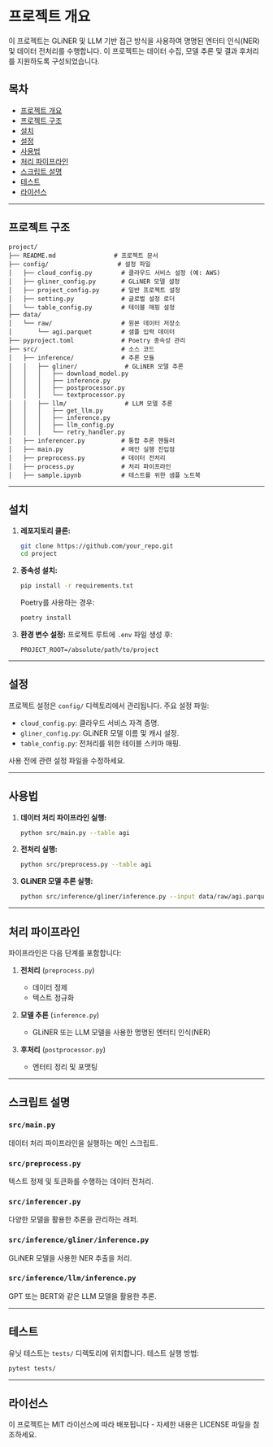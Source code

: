 # 프로젝트 개요

이 프로젝트는 GLiNER 및 LLM 기반 접근 방식을 사용하여 명명된 엔터티 인식(NER) 및 데이터 전처리를 수행합니다. 이 프로젝트는 데이터 수집, 모델 추론 및 결과 후처리를 지원하도록 구성되었습니다.

## 목차
- [프로젝트 개요](#프로젝트-개요)
- [프로젝트 구조](#프로젝트-구조)
- [설치](#설치)
- [설정](#설정)
- [사용법](#사용법)
- [처리 파이프라인](#처리-파이프라인)
- [스크립트 설명](#스크립트-설명)
- [테스트](#테스트)
- [라이선스](#라이선스)

---

## 프로젝트 구조
```
project/
├── README.md                # 프로젝트 문서
├── config/                   # 설정 파일
│   ├── cloud_config.py        # 클라우드 서비스 설정 (예: AWS)
│   ├── gliner_config.py       # GLiNER 모델 설정
│   ├── project_config.py      # 일반 프로젝트 설정
│   ├── setting.py             # 글로벌 설정 로더
│   └── table_config.py        # 테이블 매핑 설정
├── data/
│   └── raw/                   # 원본 데이터 저장소
│       └── agi.parquet        # 샘플 입력 데이터
├── pyproject.toml             # Poetry 종속성 관리
├── src/                       # 소스 코드
│   ├── inference/             # 추론 모듈
│   │   ├── gliner/             # GLiNER 모델 추론
│   │   │   ├── download_model.py
│   │   │   ├── inference.py
│   │   │   ├── postprocessor.py
│   │   │   └── textprocessor.py
│   │   ├── llm/                # LLM 모델 추론
│   │   │   ├── get_llm.py
│   │   │   ├── inference.py
│   │   │   ├── llm_config.py
│   │   │   └── retry_handler.py
│   ├── inferencer.py          # 통합 추론 핸들러
│   ├── main.py                # 메인 실행 진입점
│   ├── preprocess.py          # 데이터 전처리
│   ├── process.py             # 처리 파이프라인
│   ├── sample.ipynb           # 테스트를 위한 샘플 노트북
```

---

## 설치

1. **레포지토리 클론:**
   ```bash
   git clone https://github.com/your_repo.git
   cd project
   ```

2. **종속성 설치:**
   ```bash
   pip install -r requirements.txt
   ```
   Poetry를 사용하는 경우:
   ```bash
   poetry install
   ```

3. **환경 변수 설정:**
   프로젝트 루트에 `.env` 파일 생성 후:
   ```
   PROJECT_ROOT=/absolute/path/to/project
   ```

---

## 설정

프로젝트 설정은 `config/` 디렉토리에서 관리됩니다. 주요 설정 파일:

- `cloud_config.py`: 클라우드 서비스 자격 증명.
- `gliner_config.py`: GLiNER 모델 이름 및 캐시 설정.
- `table_config.py`: 전처리를 위한 테이블 스키마 매핑.

사용 전에 관련 설정 파일을 수정하세요.

---

## 사용법

1. **데이터 처리 파이프라인 실행:**
   ```bash
   python src/main.py --table agi
   ```

2. **전처리 실행:**
   ```bash
   python src/preprocess.py --table agi
   ```

3. **GLiNER 모델 추론 실행:**
   ```bash
   python src/inference/gliner/inference.py --input data/raw/agi.parquet
   ```

---

## 처리 파이프라인

파이프라인은 다음 단계를 포함합니다:

1. **전처리** (`preprocess.py`)
    - 데이터 정제
    - 텍스트 정규화

2. **모델 추론** (`inference.py`)
    - GLiNER 또는 LLM 모델을 사용한 명명된 엔터티 인식(NER)

3. **후처리** (`postprocessor.py`)
    - 엔터티 정리 및 포맷팅

---

## 스크립트 설명

### `src/main.py`
데이터 처리 파이프라인을 실행하는 메인 스크립트.

### `src/preprocess.py`
텍스트 정제 및 토큰화를 수행하는 데이터 전처리.

### `src/inferencer.py`
다양한 모델을 활용한 추론을 관리하는 래퍼.

### `src/inference/gliner/inference.py`
GLiNER 모델을 사용한 NER 추출을 처리.

### `src/inference/llm/inference.py`
GPT 또는 BERT와 같은 LLM 모델을 활용한 추론.

---

## 테스트

유닛 테스트는 `tests/` 디렉토리에 위치합니다.
테스트 실행 방법:

```bash
pytest tests/
```

---

## 라이선스

이 프로젝트는 MIT 라이선스에 따라 배포됩니다 - 자세한 내용은 LICENSE 파일을 참조하세요.

